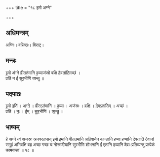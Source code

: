 +++
title = "१८ इमो अग्ने"

+++
## अधिमन्त्रम्
अग्निः। वसिष्ठः। विराट्।

## मन्त्रः
इ॒मो अ॑ग्ने वी॒तत॑मानि ह॒व्याज॑स्रो वक्षि दे॒वता॑ति॒मच्छ॑ ।  
प्रति॑ न ईं सुर॒भीणि॑ व्यन्तु ॥

## पदपाठः
इ॒मो इति॑ । अ॒ग्ने॒ । वी॒तऽत॑मानि । ह॒व्या । अज॑स्रः । व॒क्षि॒ । दे॒वऽता॑तिम् । अच्छ॑ ।  
प्रति॑ । नः॒ । ई॒म् । सु॒र॒भीणि॑ । व्य॒न्तु॒ ॥

## भाष्यम्
हे अग्ने त्वं अजस्रः अनवरतःसन् इमो इमानि वीततमानि अतिशयेन कान्तानि हव्या हव्यानि देवतातिं देवानां समूहं अभिवक्षि वह अच्छ गच्छ च नोस्मदीयानि सुरभीणि शोभनानि ईं एतानि हव्यानि देवाः प्रतिव्यन्तु प्रत्येकं कामयन्तां ॥ १८ ॥